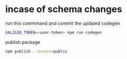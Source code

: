 # incase of schema changes


run this commmand and commit the updated codegen
```bash
GALILEO_TOKEN=<user-token> npm run codegen
```

publish package
```bash
npm publish --access=public
```
